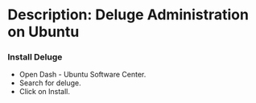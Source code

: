 # Description: Deluge Administration on Ubuntu

### Install Deluge
- Open Dash - Ubuntu Software Center.
- Search for deluge.
- Click on Install.
